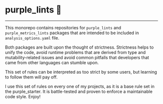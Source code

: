 # purple_lints 📏

---

This monorepo contains repositories for `purple_lints` and `purple_metrics_lints` packages that are intended to be included in `analysis_options.yaml` file.

Both packages are built upon the thought of strictness. Strictness helps to unify the code, avoid runtime problems that are derived from type and mutability-related issues and avoid common pitfalls that developers that came from other languages can stumble upon.

This set of rules can be interpreted as too strict by some users, but learning to follow them will pay off. 

I use this set of rules on every one of my projects, as it is a base rule set in the purple_starter. It is battle-tested and proven to enforce a maintainable code style. Enjoy!